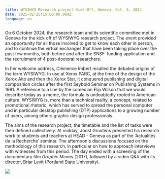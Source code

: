 ```yaml
---
title: WYSIWYG Research project Kick-Off, Geneva, Oct. 6, 2024
date: 2025-02-25T15:00:00.000Z
language: en
---
```

On 6 October 2024, the research team and its scientific committee met in Geneva for the kick off of WYSIWYG research project. The event provided an opportunity for all those involved to get to know each other in person, and to continue the virtual exchanges that have been taking place over the past few months, both before and after the SNSF-funding application and the recruitment of 4 post-doctoral researchers. 

In her welcome address, Clémence Imbert recalled the debated origins of the term WYSIWYG. In use at Xerox PARC, at the time of the design of the Xerox Alto and then the Xerox Star, it conquered publishing and digital composition circles after the first Seybold Seminar on Publishing Systems in 1981. A reference to a line by the comedian Flip Wilson that we would describe today as a meme, the formula is undoubtedly rooted in American culture. WYSIWYG is, more than a technical reality, a concept, related to promotional rhetoric, which has served to spread the personal computer and in particular desktop publishing (DTP) applications to a growing number of users, among others graphic design professionals. 

The aims of the research project, the timetable and the list of tasks were then defined collectively. At midday, Joost Grootens presented his research work to students and teachers at HEAD - Geneva as part of the ‘Actualités de la Recherche’ seminar. The afternoon's discussions focused on the methodology of this research, in particular on how to approach interviews with witnesses from this period. The day ended with a screening of the documentary film *Graphic Means* (2017), followed by a video Q&A with its director, Briar Levit (Portland State University).

![](/uploads/kick-off.jpg)
